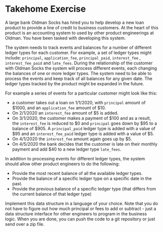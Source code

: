 # Takehome Exercise 

A large bank Oldman Socks has hired you to help develop a new loan product to provide a line of credit to business customers. At the heart of this product is an accounting system to used by other product engineerings at Oldman. You have been tasked with developing this system.

The system needs to track events and balances for a number of different ledger types for each customer. For example, a set of ledger types might include: `principal`, `application_fee`, `principal_paid`, `interest_fee` , `interest_fee_paid` and `late_fees`. During the relationship of the customer with Oldman Socks the system will process different events, each changing the  balances of one or more ledger types. The system need to be able to process the events and keep track of all balances for any given date. The ledger types tracked by the product might be expanded in the future.

For example a series of events for a particular customer might look like this: 

- a customer takes out a loan on 1/1/2020, with `principal` amount of $1000, and an `application_fee` amount of $10.
- On 2/1/2020  an `interest_fee` amount of $5 is added.
- On 3/1/2020, the customer makes a payment of $100 and as a result, the `interest_fee` is reduced to $0 and `principal` goes down by $95 to a balance of $905. A `principal_paid` ledger type is added with a value of $95 and an `interest_fee_paid` ledger type is added with a value of $5.
- On 4/1/2020 the `interest_fee` amount again goes up by $5.
- On 4/5/2020 the bank decides that the customer is late on their monthly payment and add $40 to a new ledger type `late_fees`.

In addition to processing events for different ledger types, the system should allow other product engineers to do the following: 

- Provide the most recent balance of all the available ledger types.
- Provide the balance of a specific ledger type on a specific date in the past.
- Provide the previous balance of a specific ledger type (that differs from the current balance of that ledger type)

Implement this data structure in a language of your choice. Note that you do not have to figure out how much principal or fees to add or subtract - just a data structure interface for other engineers to program in the business logic. When you are done, you can push the code to a git repository or just send over a zip file.
